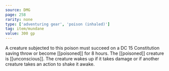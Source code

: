 ```yaml
---
source: DMG
page: 258
rarity: none
type: ['adventuring gear', 'poison (inhaled)']
tag: item/mundane
value: 300 gp
---
```


A creature subjected to this poison must succeed on a DC 15 Constitution saving throw or become [[poisoned]] for 8 hours. The [[poisoned]] creature is [[unconscious]]. The creature wakes up if it takes damage or if another creature takes an action to shake it awake.

